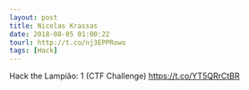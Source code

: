 ```yaml
---
layout: post
title: Nicolas Krassas
date: 2018-08-05 01:00:22
tourl: http://t.co/nj3EPPRowo
tags: [Hack]
---
```

Hack the Lampiăo: 1 (CTF Challenge) https://t.co/YT5QRrCtBR